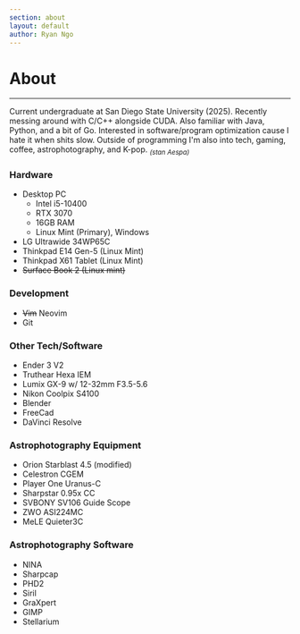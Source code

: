 ```yaml
---
section: about
layout: default 
author: Ryan Ngo
---
```


# About
---

Current undergraduate at San Diego State University (2025).
Recently messing around with C/C++ alongside CUDA. Also familiar with Java, Python, and a bit of Go.
Interested in software/program optimization cause I hate it when shits slow. 
Outside of programming I'm also into tech, gaming, coffee, astrophotography, and K-pop. <sub>*(stan Aespa)*</sub>

### Hardware
- Desktop PC
    - Intel i5-10400
    - RTX 3070
    - 16GB RAM
    - Linux Mint (Primary), Windows
- LG Ultrawide 34WP65C
- Thinkpad E14 Gen-5 (Linux Mint)
- Thinkpad X61 Tablet (Linux Mint)
- ~~Surface Book 2 (Linux mint)~~

### Development
- ~~Vim~~ Neovim
- Git

### Other Tech/Software
- Ender 3 V2
- Truthear Hexa IEM
- Lumix GX-9 w/ 12-32mm F3.5-5.6
- Nikon Coolpix S4100
- Blender
- FreeCad
- DaVinci Resolve

### Astrophotography Equipment
- Orion Starblast 4.5 (modified)
- Celestron CGEM
- Player One Uranus-C
- Sharpstar 0.95x CC
- SVBONY SV106 Guide Scope
- ZWO ASI224MC
- MeLE Quieter3C

### Astrophotography Software
- NINA
- Sharpcap
- PHD2
- Siril
- GraXpert
- GIMP
- Stellarium

